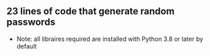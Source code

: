 ## 23 lines of code that generate random passwords

+ Note: all libraires required are installed with Python 3.8 or later by default
